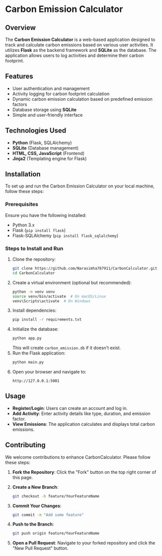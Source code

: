 # Carbon Emission Calculator

## Overview
The **Carbon Emission Calculator** is a web-based application designed to track and calculate carbon emissions based on various user activities. It utilizes **Flask** as the backend framework and **SQLite** as the database. The application allows users to log activities and determine their carbon footprint.

## Features
- User authentication and management
- Activity logging for carbon footprint calculation
- Dynamic carbon emission calculation based on predefined emission factors
- Database storage using **SQLite**
- Simple and user-friendly interface

## Technologies Used
- **Python** (Flask, SQLAlchemy)
- **SQLite** (Database management)
- **HTML, CSS, JavaScript** (Frontend)
- **Jinja2** (Templating engine for Flask)

## Installation
To set up and run the Carbon Emission Calculator on your local machine, follow these steps:

### Prerequisites
Ensure you have the following installed:
- Python 3.x
- Flask (`pip install flask`)
- Flask-SQLAlchemy (`pip install flask_sqlalchemy`)

### Steps to Install and Run
1. Clone the repository:
   ```bash
   git clone https://github.com/Narasimha787911/CarbonCalculator.git
   cd CarbonCalculator
   ```
2. Create a virtual environment (optional but recommended):
   ```bash
   python -m venv venv
   source venv/bin/activate  # On macOS/Linux
   venv\Scripts\activate  # On Windows
   ```
3. Install dependencies:
   ```bash
   pip install -r requirements.txt
   ```
4. Initialize the database:
   ```bash
   python app.py
   ```
   This will create `carbon_emission.db` if it doesn’t exist.
5. Run the Flask application:
   ```bash
   python main.py
   ```
6. Open your browser and navigate to:
   ```
   http://127.0.0.1:5001
   ```

## Usage
- **Register/Login**: Users can create an account and log in.
- **Add Activity**: Enter activity details like type, duration, and emission factor.
- **View Emissions**: The application calculates and displays total carbon emissions.

## Contributing
We welcome contributions to enhance CarbonCalculator. Please follow these steps:

1. **Fork the Repository**: Click the "Fork" button on the top right corner of this page.

2. **Create a New Branch**:
   ```bash
   git checkout -b feature/YourFeatureName
   ```

3. **Commit Your Changes**:
   ```bash
   git commit -m "Add some feature"
   ```

4. **Push to the Branch**:
   ```bash
   git push origin feature/YourFeatureName
   ```

5. **Open a Pull Request**: Navigate to your forked repository and click the "New Pull Request" button.


